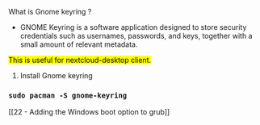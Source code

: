 What is Gnome keyring ?

-  GNOME Keyring is a software application designed to store security credentials such as usernames, passwords, and keys, together with a small amount of relevant metadata.

<mark>This is useful for nextcloud-desktop client. </mark>

1. Install Gnome keyring 

### `sudo pacman -S gnome-keyring`

[[22 - Adding the Windows boot option to grub]]

